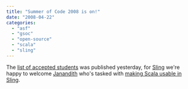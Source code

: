 ```yaml
---
title: "Summer of Code 2008 is on!"
date: "2008-04-22"
categories: 
  - "asf"
  - "gsoc"
  - "open-source"
  - "scala"
  - "sling"
---
```


The [list of accepted students](http://code.google.com/soc/2008/) was published yesterday, for [Sling](http://incubator.apache.org/sling) we're happy to welcome [Janandith](http://mail-archives.apache.org/mod_mbox/incubator-sling-dev/200804.mbox/%3Cf767f0600804212319u409df710xc0af7db494bd4b12@mail.gmail.com%3E) who's tasked with [making Scala usable in Sling](http://code.google.com/soc/2008/asf/appinfo.html?csaid=D8773619086359A6).
